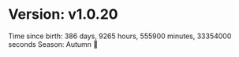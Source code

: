 # Version: v1.0.20
Time since birth: 386 days, 9265 hours, 555900 minutes, 33354000 seconds
Season: Autumn 🍁
